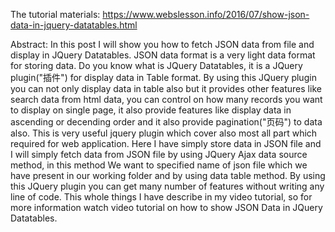 The tutorial materials: https://www.webslesson.info/2016/07/show-json-data-in-jquery-datatables.html

Abstract: 
In this post I will show you how to fetch JSON data from file and display in JQuery Datatables. JSON data format is a very light data format for storing data. Do you know what is JQuery Datatables, it is a JQuery plugin("插件") for display data in Table format. By using this JQuery plugin you can not only display data in table also but it provides other features like search data from html data, you can control on how many records you want to display on single page, it also provide features like display data in ascending or decending order and it also provide pagination("页码") to data also. This is very useful jquery plugin which cover also most all part which required for web application. Here I have simply store data in JSON file and I will simply fetch data from JSON file by using JQuery Ajax data source method, in this method We want to specified name of json file which we have present in our working folder and by using data table method. By using this JQuery plugin you can get many number of features without writing any line of code. This whole things I have describe in my video tutorial, so for more information watch video tutorial on how to show JSON Data in JQuery Datatables.
